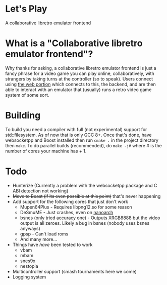 # Let's Play
A collaborative libretro emulator frontend

# What is a "Collaborative libretro emulator frontend"?
Why thanks for asking, a collaborative libretro emulator frontend is just a fancy phrase for a video game you can play online, collaboratively, with strangers by taking turns at the controller (so to speak). Users connect using [the web portion](https://github.com/ctrlaltf2/lets-play-client) which connects to this, the backend, and are then able to interact with an emulator that (usually) runs a retro video game system of some sort.

# Building
To build you need a compiler with full (not experimental) support for std::filesystem. As of now that is only GCC 8+. Once that's done, have websocketpp and Boost installed then run `cmake .` in the project directory then `make`. To do parallel builds (recommended), do `make -j#` where # is the number of cores your machine has + 1.

# Todo
 - Hunterize (Currently a problem with the websocketpp package and C ABI detection not working)
 - ~~Move to Beast (if its even possible at this point)~~ that's never happening
 - Add support for the following cores that just don't work
   - Mupen64Plus - Requires libpng12.so for some reason
   - DeSmuME - Just crashes, even on [nanoarch](https://github.com/heuripedes/nanoarch)
   - bsnes (only tried accuracy one) - Outputs XRGB8888 but the video output is all zeroes. Likely a bug in bsnes (nobody uses bsnes anyways)
   - gpsp - Can't load roms
   - And many more...
 - Things have *have* been tested to work
   - vbam
   - mbam
   - snes9x
   - nestopia
 - Multicontroller support (smash tournaments here we come)
 - Logging system
